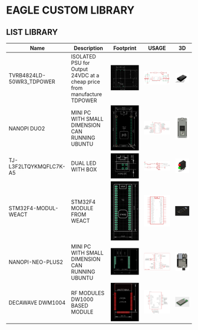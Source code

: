 # EAGLE CUSTOM LIBRARY

## LIST LIBRARY
Name | Description | Footprint | USAGE | 3D
---- | ----------- | ------- | ------- | -------
TVRB4824LD-50WR3_TDPOWER | ISOLATED PSU for Output 24VDC at a cheap price from manufacture TDPOWER | <img src="DOC/TVRB4824LD-50WR3_FOOTPRINT.png"> | <img src="DOC/TVRB4824LD-50WR3_EXAMPLE.png">  | <img src="DOC/TVRB4824LV-50WR3_3D.png">
NANOPI DUO2 | MINI PC WITH SMALL DIMENSION CAN RUNNING UBUNTU | <img src="DOC/NANOPI-DUO2_FOOTPRINT.png"> | <img src="DOC/NANOPI-DUO2_EXAMPLE.png">  | <img src="DOC/NANOPI-DUO2_3D.png">
TJ-L3F2LTQYKMQFLC7K-A5 | DUAL LED WITH BOX | <img src="DOC/TJ-L3F2LTQYKMQFLC7K-A5_FOOTPRINT.png"> | <img src="DOC/TJ-L3F2LTQYKMQFLC7K-A5_EXAMPLE.png">  | <img src="DOC/TJ-L3F2LTQYKMQFLC7K-A5_3D.png">
STM32F4-MODUL-WEACT| STM32F4 MODULE FROM WEACT | <img src="DOC/STM32F4-MODUL-WEACT_FOOTPRINT.png"> | <img src="DOC/STM32F4-MODUL-WEACT_EXAMPLE.png">  | <img src="DOC/STM32F4-MODUL-WEACT_3D.png">
NANOPI-NEO-PLUS2| MINI PC WITH SMALL DIMENSION CAN RUNNING UBUNTU | <img src="DOC/NANOPI-NEO-PLUS2_FOOTPRINT.png"> | <img src="DOC/NANOPI-NEO-PLUS2_EXAMPLE.png">  | <img src="DOC/NANOPI-NEO-PLUS2_3D.png">
DECAWAVE DWM1004| RF MODULES DW1000 BASED MODULE | <img src="DOC/DECAWAVE-DWM1004_FOOTPRINT.png"> | <img src="DOC/DECAWAVE-DWM1004_EXAMPLE.png">  | <img src="DOC/DECAWAVE-DWM1004_3D.png">